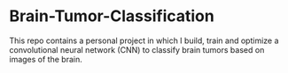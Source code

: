 # Brain-Tumor-Classification
This repo contains a personal project in which I build, train and optimize a convolutional neural network (CNN) to classify brain tumors based on images of the brain.
